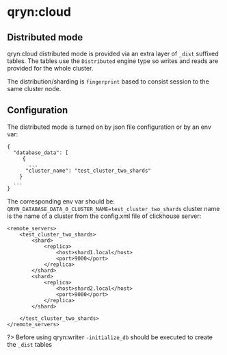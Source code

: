 # qryn:cloud
## Distributed mode
qryn:cloud distributed mode is provided via an extra layer of `_dist` suffixed tables. 
The tables use the `Distributed` engine type so writes and reads are provided for the whole cluster.

The distribution/sharding is `fingerprint` based to consist session to the same cluster node.

## Configuration

The distributed mode is turned on by json file configuration or by an env var:
```
{
  "database_data": [
     {
       ...
      "cluster_name": "test_cluster_two_shards"
    }
  ...
}
```

The corresponding env var should be: `QRYN_DATABASE_DATA_0_CLUSTER_NAME=test_cluster_two_shards`
cluster name is the name of a cluster from the config.xml file of clickhouse server:
```
<remote_servers>
    <test_cluster_two_shards>
        <shard>
            <replica>
                <host>shard1.local</host>
                <port>9000</port>
            </replica>
        </shard>
        <shard>
            <replica>
                <host>shard2.local</host>
                <port>9000</port>
            </replica>
        </shard>

    </test_cluster_two_shards>
</remote_servers>
```

?> Before using qryn:writer `-initialize_db` should be executed to create the `_dist` tables
